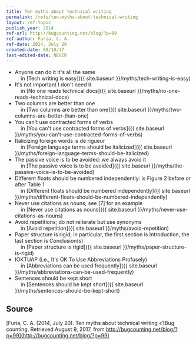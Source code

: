 ```yaml
---
title: Ten myths about technical writing
permalink: /refs/ten-myths-about-technical-writing
layout: ref-topic
publish_year: 2014
ref-url: http://bugcounting.net/blog/?p=99
ref-author: Furia, C. A. 
ref-date: 2014, July 20
created-date: 08/10/17
last-edited-date: NEVER
---
```


* Anyone can do it
It's all the same<br />&nbsp;&nbsp;&nbsp;&nbsp;in [Tech writing is easy]({{ site.baseurl }}/myths/tech-writing-is-easy)
* It's not important
I don't need it<br />&nbsp;&nbsp;&nbsp;&nbsp;in [No one reads technical docs]({{ site.baseurl }}/myths/no-one-reads-technical-docs)
* Two columns are better than one<br />&nbsp;&nbsp;&nbsp;&nbsp;in [Two columns are better than one]({{ site.baseurl }}/myths/two-columns-are-better-than-one)
* You can't use contracted forms of verbs<br />&nbsp;&nbsp;&nbsp;&nbsp;in [You can't use contracted forms of verbs]({{ site.baseurl }}/myths/you-can't-use-contracted-forms-of-verbs)
* Italicizing foreign words is de rigueur<br />&nbsp;&nbsp;&nbsp;&nbsp;in [Foreign language terms should be italicized]({{ site.baseurl }}/myths/foreign-language-terms-should-be-italicized)
* The passive voice is to be avoided: we always avoid it<br />&nbsp;&nbsp;&nbsp;&nbsp;in [The passive voice is to be avoided]({{ site.baseurl }}/myths/the-passive-voice-is-to-be-avoided)
* Different floats should be numbered independently: is Figure 2 before or after Table 1<br />&nbsp;&nbsp;&nbsp;&nbsp;in [Different floats should be numbered independently]({{ site.baseurl }}/myths/different-floats-should-be-numbered-independently)
* Never use citations as nouns; see [7] for an example<br />&nbsp;&nbsp;&nbsp;&nbsp;in [Never use citations as nouns]({{ site.baseurl }}/myths/never-use-citations-as-nouns)
* Avoid repetitions; do not reiterate but use synonyms<br />&nbsp;&nbsp;&nbsp;&nbsp;in [Avoid repetition]({{ site.baseurl }}/myths/avoid-repetition)
* Paper structure is rigid; in particular, the first section is Introduction, the last section is Conclusion(s)<br />&nbsp;&nbsp;&nbsp;&nbsp;in [Paper structure is rigid]({{ site.baseurl }}/myths/paper-structure-is-rigid)
* IOKTUAP (i.e., It's OK To Use Abbreviations Profusely)<br />&nbsp;&nbsp;&nbsp;&nbsp;in [Abbreviations can be used frequently]({{ site.baseurl }}/myths/abbreviations-can-be-used-frequently)
* Sentences should be kept short<br />&nbsp;&nbsp;&nbsp;&nbsp;in [Sentences should be kept short]({{ site.baseurl }}/myths/sentences-should-be-kept-short)

## Source

[Furia, C. A. (2014, July 20). Ten myths about technical writing «?Bug counting. Retrieved August 9, 2017, from http://bugcounting.net/blog/?p=99](http://bugcounting.net/blog/?p=99)

